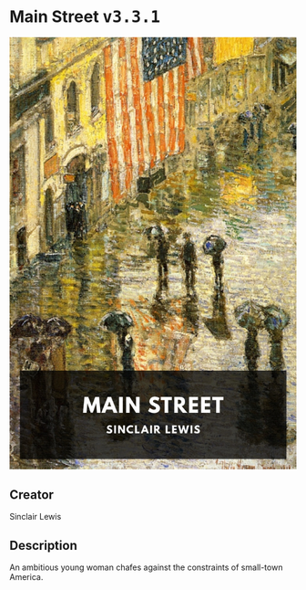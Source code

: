 
# Main Street <kbd>v3.3.1</kbd>

<center>
  <img src="./cover-1024.jpg"/>
</center>

## Creator
Sinclair Lewis

## Description
An ambitious young woman chafes against the constraints of small-town America.
